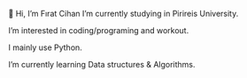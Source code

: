 👋 Hi, I’m Fırat Cihan
I’m currently studying in Pirireis University.

I’m interested in coding/programing and workout.

I mainly use Python.

I’m currently learning Data structures & Algorithms.
